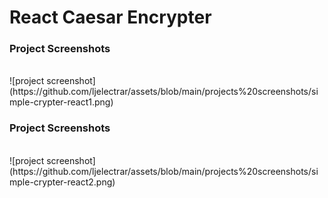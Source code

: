 # React Caesar Encrypter

### Project Screenshots
<br>   
![project screenshot](https://github.com/ljelectrar/assets/blob/main/projects%20screenshots/simple-crypter-react1.png)

### Project Screenshots
<br>   
![project screenshot](https://github.com/ljelectrar/assets/blob/main/projects%20screenshots/simple-crypter-react2.png)

